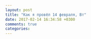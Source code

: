 ```yaml
---
layout: post
title: "Как я провёл 14 февраля, Вт"
date: 2017-02-14 16:34:58 +0300
comments: true
categories: 
---
```

